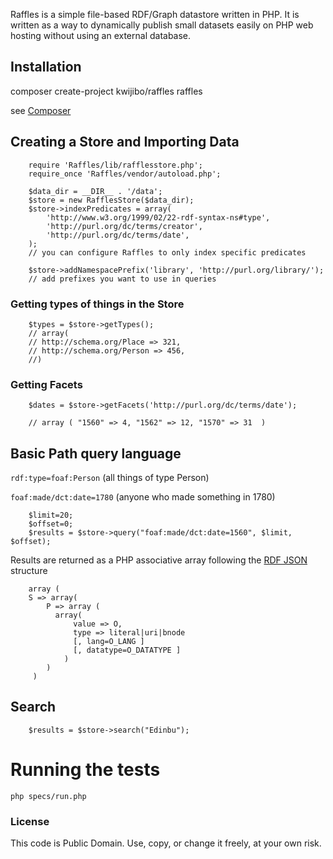 Raffles is a simple file-based RDF/Graph datastore written in PHP. It is
written as a way to dynamically publish small datasets easily on PHP web
hosting without using an external database.


## Installation 



composer create-project kwijibo/raffles raffles

see [Composer](http://getcomposer.org)

## Creating a Store and Importing Data


        require 'Raffles/lib/rafflesstore.php';
        require_once 'Raffles/vendor/autoload.php';

        $data_dir = __DIR__ . '/data';
        $store = new RafflesStore($data_dir);
        $store->indexPredicates = array(
            'http://www.w3.org/1999/02/22-rdf-syntax-ns#type',
            'http://purl.org/dc/terms/creator',
            'http://purl.org/dc/terms/date',
        );
        // you can configure Raffles to only index specific predicates

        $store->addNamespacePrefix('library', 'http://purl.org/library/');
        // add prefixes you want to use in queries


### Getting types of things in the Store

        $types = $store->getTypes();
        // array(
        // http://schema.org/Place => 321,
        // http://schema.org/Person => 456,
        //)



### Getting Facets

        $dates = $store->getFacets('http://purl.org/dc/terms/date');

        // array ( "1560" => 4, "1562" => 12, "1570" => 31  )


## Basic Path query language

`rdf:type=foaf:Person` (all things of type Person)

`foaf:made/dct:date=1780` (anyone who made something in 1780)

        
        $limit=20;
        $offset=0;
        $results = $store->query("foaf:made/dct:date=1560", $limit, $offset);
        

Results are returned as a PHP associative array following the [RDF JSON](https://github.com/iand/rdf-json) structure

        
        array (
        S => array(
            P => array (  
              array(
                  value => O, 
                  type => literal|uri|bnode 
                  [, lang=O_LANG ] 
                  [, datatype=O_DATATYPE ]
                )
            )
         )
        

## Search

        $results = $store->search("Edinbu");

# Running the tests

`php specs/run.php`

### License

This code is Public Domain.
Use, copy, or change it freely, at your own risk.

